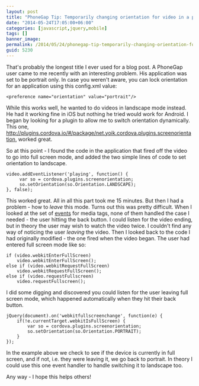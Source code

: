 ```yaml
---
layout: post
title: "PhoneGap Tip: Temporarily changing orientation for video in a portrait only application"
date: "2014-05-24T17:05:00+06:00"
categories: [javascript,jquery,mobile]
tags: []
banner_image: 
permalink: /2014/05/24/phonegap-tip-temporarily-changing-orientation-for-video-in-a-portrait-only-application
guid: 5230
---
```


<p>
That's probably the longest title I ever used for a blog post. A PhoneGap user came to me recently with an interesting problem. His application was set to be portrait only. In case you weren't aware, you can lock orientation for an application using this config.xml value:
</p>
<!--more-->
<pre><code class="language-markup">&lt;preference name="orientation" value="portrait"/&gt;</code></pre>

<p>
While this works well, he wanted to do videos in landscape mode instead. He had it working fine in iOS but nothing he tried would work for Android. I began by looking for a plugin to allow me to switch orientation dynamically. This one, <a href="http://plugins.cordova.io/#/package/net.yoik.cordova.plugins.screenorientation">http://plugins.cordova.io/#/package/net.yoik.cordova.plugins.screenorientation</a>, worked great. 
</p>

<p>
So at this point - I found the code in the application that fired off the video to go into full screen mode, and added the two simple lines of code to set orientation to landscape.
</p>


<pre><code class="language-javascript">video.addEventListener('playing', function() {
     var so = cordova.plugins.screenorientation;
     so.setOrientation(so.Orientation.LANDSCAPE);
}, false);</code></pre>

<p>
This worked great. All in all this part took me 15 minutes. But then I had a problem - how to <i>leave</i> this mode. Turns out this was pretty difficult. When I looked at the set of <a href="https://developer.mozilla.org/en-US/docs/Web/Guide/Events/Media_events">events</a> for media tags, none of them handled the case I needed - the user hitting the back button. I could listen for the video ending, but in theory the user may wish to watch the video twice. I couldn't find any way of noticing the user <i>leaving</i> the video. Then I looked back to the code I had originally modified - the one fired when the video began. The user had entered full screen mode like so:
</p>


<pre><code class="language-javascript">if (video.webkitEnterFullScreen)
    video.webkitEnterFullScreen();
else if (video.webkitRequestFullScreen)
    video.webkitRequestFullScreen();
else if (video.requestFullscreen)
    video.requestFullscreen();
</code></pre>

<p>
I did some digging and discovered you could listen for the user leaving full screen mode, which happened automatically when they hit their back button.
</p>


<pre><code class="language-javascript">jQuery(document).on('webkitfullscreenchange', function(e) {       
    if(!e.currentTarget.webkitIsFullScreen) {
        var so = cordova.plugins.screenorientation;
        so.setOrientation(so.Orientation.PORTRAIT);
    }
}); </code></pre>

<p>
In the example above we check to see if the device is currently in full screen, and if not, i.e. they were leaving it, we go back to portrait. In theory I could use this one event handler to handle switching it to landscape too. 
</p>

<p>
Any way - I hope this helps others!
</p>